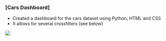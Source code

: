 ###  [Cars Dashboard]

* Created a dashboard for the cars dataset using Python, HTML and CSS
* It allows for several crossfilters (see below) 

<img src="https://github.com/MaartenGr/cars_dashboard/blob/master/Images/dashboard.gif">
